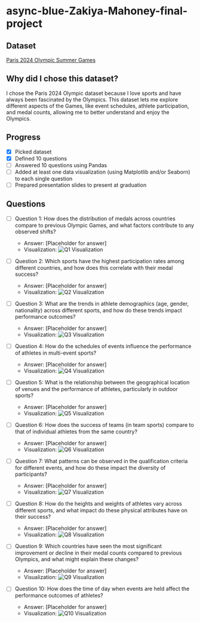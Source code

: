 # async-blue-Zakiya-Mahoney-final-project

## Dataset
[Paris 2024 Olympic Summer Games](https://www.kaggle.com/datasets/piterfm/paris-2024-olympic-summer-games?select=medallists.csv)

## Why did I chose this dataset?

I chose the Paris 2024 Olympic dataset because I love sports and have always been fascinated by the Olympics. This dataset lets me explore different aspects of the Games, like event schedules, athlete participation, and medal counts, allowing me to better understand and enjoy the Olympics.

## Progress
- [X] Picked dataset
- [X] Defined 10 questions
- [ ] Answered 10 questions using Pandas
- [ ] Added at least one data visualization (using Matplotlib and/or Seaborn) to each single question
- [ ] Prepared presentation slides to present at graduation

## Questions
- [ ] Question 1: How does the distribution of medals across countries compare to previous Olympic Games, and what factors contribute to any observed shifts?
  - Answer: [Placeholder for answer]
  - Visualization: ![Q1 Visualization](https://example.com/path-to-image-1.png)

- [ ] Question 2: Which sports have the highest participation rates among different countries, and how does this correlate with their medal success?
  - Answer: [Placeholder for answer]
  - Visualization: ![Q2 Visualization](https://example.com/path-to-image-2.png)

- [ ] Question 3: What are the trends in athlete demographics (age, gender, nationality) across different sports, and how do these trends impact performance outcomes?
  - Answer: [Placeholder for answer]
  - Visualization: ![Q3 Visualization](https://example.com/path-to-image-3.png)

- [ ] Question 4: How do the schedules of events influence the performance of athletes in multi-event sports?
  - Answer: [Placeholder for answer]
  - Visualization: ![Q4 Visualization](https://example.com/path-to-image-4.png)

- [ ] Question 5: What is the relationship between the geographical location of venues and the performance of athletes, particularly in outdoor sports?
  - Answer: [Placeholder for answer]
  - Visualization: ![Q5 Visualization](https://example.com/path-to-image-5.png)

- [ ] Question 6: How does the success of teams (in team sports) compare to that of individual athletes from the same country?
  - Answer: [Placeholder for answer]
  - Visualization: ![Q6 Visualization](https://example.com/path-to-image-6.png)

- [ ] Question 7: What patterns can be observed in the qualification criteria for different events, and how do these impact the diversity of participants?
  - Answer: [Placeholder for answer]
  - Visualization: ![Q7 Visualization](https://example.com/path-to-image-7.png)

- [ ] Question 8: How do the heights and weights of athletes vary across different sports, and what impact do these physical attributes have on their success?
  - Answer: [Placeholder for answer]
  - Visualization: ![Q8 Visualization](https://example.com/path-to-image-8.png)

- [ ] Question 9: Which countries have seen the most significant improvement or decline in their medal counts compared to previous Olympics, and what might explain these changes?
  - Answer: [Placeholder for answer]
  - Visualization: ![Q9 Visualization](https://example.com/path-to-image-9.png)

- [ ] Question 10: How does the time of day when events are held affect the performance outcomes of athletes?
  - Answer: [Placeholder for answer]
  - Visualization: ![Q10 Visualization](https://example.com/path-to-image-10.png)
